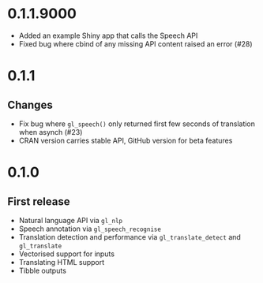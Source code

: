 # 0.1.1.9000

* Added an example Shiny app that calls the Speech API
* Fixed bug where cbind of any missing API content raised an error (#28)

# 0.1.1

## Changes 

* Fix bug where `gl_speech()` only returned first few seconds of translation when asynch (#23)
* CRAN version carries stable API, GitHub version for beta features

# 0.1.0

## First release

* Natural language API via `gl_nlp`
* Speech annotation via `gl_speech_recognise`
* Translation detection and performance via `gl_translate_detect` and `gl_translate`
* Vectorised support for inputs
* Translating HTML support
* Tibble outputs
